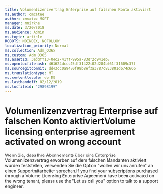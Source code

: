 ```yaml
---
title: Volumenlizenzvertrag Enterprise auf falschen Konto aktiviert
ms.author: cmcatee
author: cmcatee-MSFT
manager: mnirkhe
ms.date: 3/20/2018
ms.audience: Admin
ms.topic: article
ROBOTS: NOINDEX, NOFOLLOW
localization_priority: Normal
ms.collection: Adm_O365
ms.custom: Adm_O365
ms.assetid: 3eddff13-0dc2-41ff-995a-83df2c941eb7
ms.openlocfilehash: 463624dccc15df31422c02d284bf61f31609c37f
ms.sourcegitcommit: dd43cc0a9470f98b8ef2a3787c823801d674c666
ms.translationtype: MT
ms.contentlocale: de-DE
ms.lasthandoff: 02/12/2019
ms.locfileid: "29898199"
---
```

# <a name="volume-licensing-enterprise-agreement-activated-on-wrong-account"></a><span data-ttu-id="a072d-102">Volumenlizenzvertrag Enterprise auf falschen Konto aktiviert</span><span class="sxs-lookup"><span data-stu-id="a072d-102">Volume licensing enterprise agreement activated on wrong account</span></span>

<span data-ttu-id="a072d-103">Wenn Sie, dass Ihre Abonnements über eine Enterprise Volumenlizenzvertrag erworben auf dem falschen Mandanten aktiviert wurden feststellen, verwenden Sie die Option "wollen wir uns anrufen" an einen Supportmitarbeiter sprechen.</span><span class="sxs-lookup"><span data-stu-id="a072d-103">If you find your subscriptions purchased through a Volume Licensing Enterprise Agreement have been activated on the wrong tenant, please use the "Let us call you" option to talk to a support engineer.</span></span>
  

